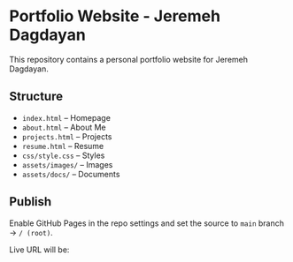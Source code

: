# Portfolio Website - Jeremeh Dagdayan

This repository contains a personal portfolio website for Jeremeh Dagdayan.

## Structure
- `index.html` – Homepage
- `about.html` – About Me
- `projects.html` – Projects
- `resume.html` – Resume
- `css/style.css` – Styles
- `assets/images/` – Images
- `assets/docs/` – Documents

## Publish
Enable GitHub Pages in the repo settings and set the source to `main` branch → `/ (root)`.

Live URL will be:
